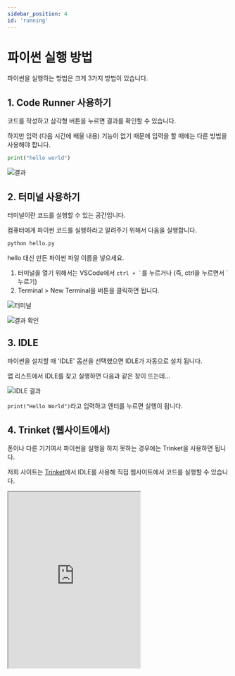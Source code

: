 ```yaml
---
sidebar_position: 4
id: 'running'
---
```


# 파이썬 실행 방법

파이썬을 실행하는 방법은 크게 3가지 방법이 있습니다.

## 1. Code Runner 사용하기

코드를 작성하고 삼각형 버튼을 누르면 결과를 확인할 수 있습니다.

하지만 입력 (다음 시간에 배울 내용) 기능이 없기 때문에 입력을 할 때에는 다른 방법을 사용해야 합니다.

```py
print("hello world")
```

![결과](/img/python/run/code_runner_hello_world.png)

## 2. 터미널 사용하기

터미널이란 코드를 실행할 수 있는 공간입니다.

컴퓨터에게 파이썬 코드를 실행하라고 알려주기 위해서 다음을 실행합니다.

```sh
python hello.py
```

hello 대신 만든 파이썬 파일 이름을 넣으세요.

1. 터미널을 열기 위해서는 VSCode에서 `` ctrl + ` ``를 누르거나 (즉, ctrl을 누르면서 `누르기)
2. Terminal > New Terminal을 버튼을 클릭하면 됩니다.

![터미널](/img/python/run/new_terminal.png)

![결과 확인](/img/python/run/result_hello_terminal.png)

## 3. IDLE

파이썬을 설치할 때 'IDLE' 옵션을 선택했으면 IDLE가 자동으로 설치 됩니다.

앱 리스트에서 IDLE를 찾고 실행하면 다음과 같은 창이 뜨는데...

![IDLE 결과](/img/python/run/idle_hello_world.png)

`print("Hello World")`라고 입력하고 엔터를 누르면 실행이 됩니다.

## 4. Trinket (웹사이트에서)

폰이나 다른 기기여서 파이썬을 실행을 하지 못하는 경우에는 Trinket을 사용하면 됩니다.

저희 사이트는 [Trinket](https://trinket.io)에서 IDLE를 사용해 직접 웹사이트에서 코드를 실행할 수 있습니다.

<iframe title="Python Playground" src="https://trinket.io/embed/python3/93a3b5a1dc" height="400" />
